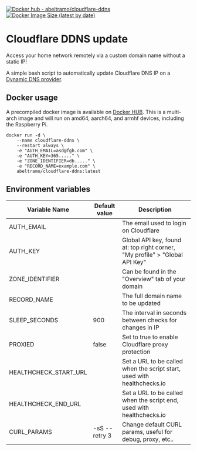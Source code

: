 [![Docker hub - abeltramo/cloudflare-ddns](https://img.shields.io/badge/docker-abeltramo%2Fcloudflare--ddns-success)](https://hub.docker.com/repository/docker/abeltramo/cloudflare-ddns) [![Docker Image Size (latest by date)](https://img.shields.io/docker/image-size/abeltramo/cloudflare-ddns)](https://hub.docker.com/repository/docker/abeltramo/cloudflare-ddns/tags?page=1&ordering=last_updated)

# Cloudflare DDNS update

Access your home network remotely via a custom domain name without a static IP!

A simple bash script to automatically update Cloudflare DNS IP on a [Dynamic DNS provider](https://www.cloudflare.com/en-gb/learning/dns/glossary/dynamic-dns/).

## Docker usage

A precompiled docker image is available on [Docker HUB](https://hub.docker.com/repository/docker/abeltramo/cloudflare-ddns). This is a multi-arch image and will run on amd64, aarch64, and armhf devices, including the Raspberry Pi.

```
docker run -d \
    --name cloudflare-ddns \
    --restart always \
    -e "AUTH_EMAIL=asd@fgh.com" \
    -e "AUTH_KEY=365....." \
    -e "ZONE_IDENTIFIER=db....." \
    -e "RECORD_NAME=example.com" \
    abeltramo/cloudflare-ddns:latest
```

## Environment variables

| Variable Name         | Default value | Description                                                                 |
|-----------------------|---------------|-----------------------------------------------------------------------------|
| AUTH_EMAIL            |               | The email used to login on Cloudflare                                       |
| AUTH_KEY              |               | Global API key, found at: top right corner, "My profile" > "Global API Key" |
| ZONE_IDENTIFIER       |               | Can be found in the "Overview" tab of your domain                           |
| RECORD_NAME           |               | The full domain name to be updated                                          |
| SLEEP_SECONDS         | 900           | The interval in seconds between checks for changes in IP                    |
| PROXIED               | false         | Set to true to enable Cloudflare proxy protection                           |
| HEALTHCHECK_START_URL |               | Set a URL to be called when the script start, used with healthchecks.io     |
| HEALTHCHECK_END_URL   |               | Set a URL to be called when the script end, used with healthchecks.io       |
| CURL_PARAMS           | -sS --retry 3 | Change default CURL params, useful for debug, proxy, etc..                  |